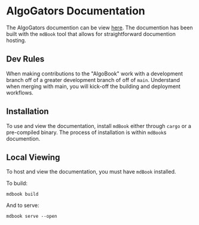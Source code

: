 # AlgoGators Documentation
The AlgoGators documention can be view [here](https://algogators.github.io/). The documention has been built with the `mdBook` tool that allows for straightforward documention hosting.

## Dev Rules
When making contributions to the "AlgoBook" work with a development branch off of a greater development branch of off of `main`. Understand when merging with main, you will kick-off the building and deployment workflows.

## Installation
To use and view the documentation, install `mdBook` either through `cargo` or a pre-compiled binary. The process of installation is within `mdBook`s documention.

## Local Viewing
To host and view the documentation, you must have `mdBook` installed.

To build:
```
mdbook build
```
And to serve:
```
mdbook serve --open
```
